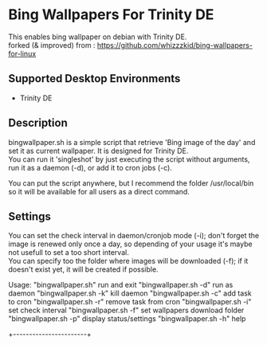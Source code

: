 # Bing Wallpapers For Trinity DE
This enables bing wallpaper on debian with Trinity DE.  
forked (& improved) from : https://github.com/whizzzkid/bing-wallpapers-for-linux

## Supported Desktop Environments

- Trinity DE

## Description
bingwallpaper.sh is a simple script that retrieve 'Bing image of the day' and set it as current wallpaper. It is designed for Trinity DE.  
You can run it 'singleshot' by just executing the script without arguments, run it as a daemon (-d), or add it to cron jobs (-c).  
  
You can put the script anywhere, but I recommend the folder /usr/local/bin so it will be available for all users as a direct command.  
  
## Settings
You can set the check interval in daemon/cronjob mode (-i); don't forget the image is renewed only once a day, so depending of your usage it's maybe not usefull to set a too short interval.  
You can specify too the folder where images will be downloaded (-f); if it doesn't exist yet, it will be created if possible.  
    
  
Usage:
 "bingwallpaper.sh"       run and exit
 "bingwallpaper.sh -d"    run as daemon
 "bingwallpaper.sh -k"    kill daemon
 "bingwallpaper.sh -c"    add task to cron
 "bingwallpaper.sh -r"    remove task from cron
 "bingwallpaper.sh -i"    set check interval
 "bingwallpaper.sh -f"    set wallpapers download folder
 "bingwallpaper.sh -p"    display status/settings
 "bingwallpaper.sh -h"    help
  
  
+-----------------------+

